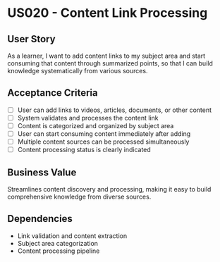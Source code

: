 # US020 - Content Link Processing

## User Story

As a learner, I want to add content links to my subject area and start consuming that content through summarized points, so that I can build knowledge systematically from various sources.

## Acceptance Criteria

- [ ] User can add links to videos, articles, documents, or other content
- [ ] System validates and processes the content link
- [ ] Content is categorized and organized by subject area
- [ ] User can start consuming content immediately after adding
- [ ] Multiple content sources can be processed simultaneously
- [ ] Content processing status is clearly indicated

## Business Value

Streamlines content discovery and processing, making it easy to build comprehensive knowledge from diverse sources.

## Dependencies

- Link validation and content extraction
- Subject area categorization
- Content processing pipeline
